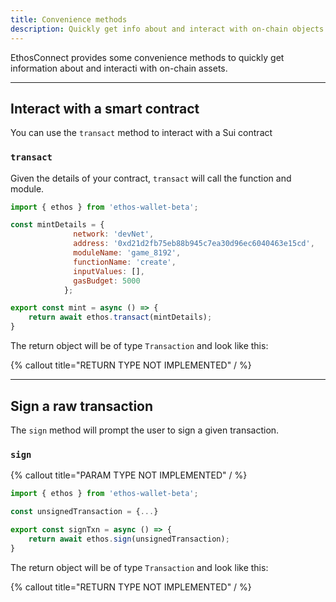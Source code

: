 ```yaml
---
title: Convenience methods
description: Quickly get info about and interact with on-chain objects
---
```


EthosConnect provides some convenience methods to quickly get information about and interacti with on-chain assets.

---

## Interact with a smart contract

You can use the `transact` method to interact with a Sui contract

### `transact`

Given the details of your contract, `transact` will call the function and module.

```js
import { ethos } from 'ethos-wallet-beta';

const mintDetails = {
              network: 'devNet',
              address: '0xd21d2fb75eb88b945c7ea30d96ec6040463e15cd',
              moduleName: 'game_8192',
              functionName: 'create',
              inputValues: [],
              gasBudget: 5000
            };

export const mint = async () => {
    return await ethos.transact(mintDetails);
}
```

The return object will be of type `Transaction` and look like this:

{% callout title="RETURN TYPE NOT IMPLEMENTED" / %}

---

## Sign a raw transaction

The `sign` method will prompt the user to sign a given transaction.

### `sign`

{% callout title="PARAM TYPE NOT IMPLEMENTED" / %}

```js
import { ethos } from 'ethos-wallet-beta';

const unsignedTransaction = {...}

export const signTxn = async () => {
    return await ethos.sign(unsignedTransaction);
}
```

The return object will be of type `Transaction` and look like this:

{% callout title="RETURN TYPE NOT IMPLEMENTED" / %}